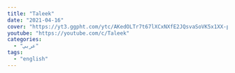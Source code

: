 ```yaml
---
title: "Taleek"
date: "2021-04-16"
cover: "https://yt3.ggpht.com/ytc/AKedOLTr7t67lXCxNXfE2JQsvaSoVK5x1XX-pOBCjqeU=s88-c-k-c0x00ffffff-no-rj"
youtube: "https://youtube.com/c/Taleek"
categories:
  - "عربي"
tags:
  - "english"
---
```



